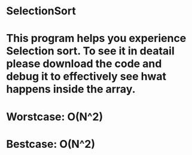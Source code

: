 # SelectionSort
# This program helps you experience Selection sort. To see it in deatail please download the code and debug it to effectively see hwat happens inside the array.
# Worstcase: O(N^2)
# Bestcase: O(N^2)
